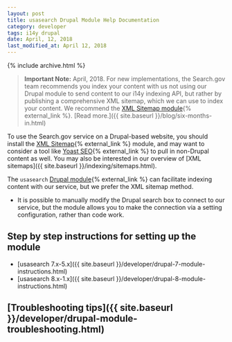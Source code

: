 ```yaml
---
layout: post
title: usasearch Drupal Module Help Documentation 
category: developer
tags: i14y drupal
date: April, 12, 2018
last_modified_at: April 12, 2018
---
```


{% include archive.html %}

> **Important Note:** April, 2018. For new implementations, the Search.gov team recommends you index your content with us not using our Drupal module to send content to our i14y indexing API, but rather by publishing a comprehensive XML sitemap, which we can use to index your content. We recommend the [XML Sitemap module](https://www.drupal.org/project/xmlsitemap){% external_link %}. [Read more.]({{ site.baseurl }}/blog/six-months-in.html)

To use the Search.gov service on a Drupal-based website, you should install the [XML Sitemap](https://www.drupal.org/project/xmlsitemap){% external_link %} module, and may want to consider a tool like [Yoast SEO](https://www.drupal.org/project/yoast_seo){% external_link %} to pull in non-Drupal content as well. You may also be interested in our overview of [XML sitemaps]({{ site.baseurl }}/indexing/sitemaps.html).

The `usasearch` [Drupal module](https://drupal.org/project/usasearch){% external_link %} can facilitate indexing content with our service, but we prefer the XML sitemap method. 

* It is possible to manually modify the Drupal search box to connect to our service, but the module allows you to make the connection via a setting configuration, rather than code work.

## Step by step instructions for setting up the module

* [usasearch 7.x-5.x]({{ site.baseurl }}/developer/drupal-7-module-instructions.html)
* [usasearch 8.x-1.x]({{ site.baseurl }}/developer/drupal-8-module-instructions.html)

## [Troubleshooting tips]({{ site.baseurl }}/developer/drupal-module-troubleshooting.html)